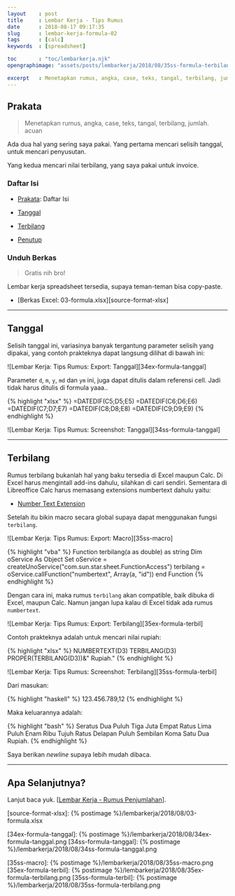 ```yaml
---
layout    : post
title     : Lembar Kerja - Tips Rumus
date      : 2018-08-17 09:17:35
slug      : lembar-kerja-formula-02
tags      : [calc]
keywords  : [spreadsheet]

toc       : "toc/lembarkerja.njk"
opengraphimage: "assets/posts/lembarkerja/2018/08/35ss-formula-terbilang.png"

excerpt   : Menetapkan rumus, angka, case, teks, tangal, terbilang, jumlah. acuan
---
```


<a name="prakata"></a>

## Prakata

> Menetapkan rumus, angka, case, teks, tangal, terbilang, jumlah. acuan

Ada dua hal yang sering saya pakai.
Yang pertama mencari selisih tanggal,
untuk mencari penyusutan.

Yang kedua mencari nilai terbilang,
yang saya pakai untuk invoice.

### Daftar Isi

* [Prakata](#prakata): Daftar Isi

* [Tanggal](#tanggal)

* [Terbilang](#terbilang)

* [Penutup](#penutup)

### Unduh Berkas

> Gratis nih bro!

Lembar kerja spreadsheet tersedia,
supaya teman-teman bisa copy-paste.

* [Berkas Excel: 03-formula.xlsx][source-format-xlsx]

-- -- --

<a name="tanggal"></a>

## Tanggal

Selisih tanggal ini, variasinya banyak tergantung parameter selisih yang dipakai, yang contoh prakteknya dapat langsung dilihat di bawah ini:

![Lembar Kerja: Tips Rumus: Export: Tanggal][34ex-formula-tanggal]

Parameter `d`, `m`, `y`, `md` dan `ym` ini,
juga dapat ditulis dalam referensi cell.
Jadi tidak harus ditulis di formula yaaa..

{% highlight "xlsx" %}
=DATEDIF(C5;D5;E5)
=DATEDIF(C6;D6;E6)
=DATEDIF(C7;D7;E7)
=DATEDIF(C8;D8;E8)
=DATEDIF(C9;D9;E9)
{% endhighlight %}

![Lembar Kerja: Tips Rumus: Screenshot: Tanggal][34ss-formula-tanggal]

-- -- --

<a name="terbilang"></a>

## Terbilang

Rumus terbilang bukanlah hal yang baku tersedia di Excel maupun Calc. 
Di Excel harus mengintall add-ins dahulu, silahkan di cari sendiri.
Sementara di Libreoffice Calc harus memasang extensions numbertext dahulu yaitu:

* [Number Text Extension][numbertext]

Setelah itu bikin macro secara global supaya dapat menggunakan fungsi `terbilang`.

![Lembar Kerja: Tips Rumus: Export: Macro][35ss-macro]

{% highlight "vba" %}
Function terbilang(a as double) as string
    Dim oService As Object
    Set oService = createUnoService("com.sun.star.sheet.FunctionAccess")
    terbilang = oService.callFunction("numbertext", Array(a, "id"))
end Function
{% endhighlight %}

Dengan cara ini, maka rumus `terbilang` akan compatible,
baik dibuka di Excel, maupun Calc.
Namun jangan lupa kalau di Excel tidak ada rumus `numbertext`.

![Lembar Kerja: Tips Rumus: Export: Terbilang][35ex-formula-terbil]

Contoh prakteknya adalah untuk mencari nilai rupiah:

{% highlight "xlsx" %}
NUMBERTEXT(D3)
TERBILANG(D3)
PROPER(TERBILANG(D3))&" Rupiah."
{% endhighlight %}

![Lembar Kerja: Tips Rumus: Screenshot: Terbilang][35ss-formula-terbil]

Dari masukan:

{% highlight "haskell" %}
123.456.789,12
{% endhighlight %}

Maka keluarannya adalah:

{% highlight "bash" %}
Seratus Dua Puluh Tiga Juta
Empat Ratus Lima Puluh Enam Ribu
Tujuh Ratus Delapan Puluh Sembilan
Koma Satu Dua Rupiah.
{% endhighlight %}

Saya berikan _newline_ supaya lebih mudah dibaca.


-- -- --

<a name="selanjutnya"></a>

## Apa Selanjutnya?

Lanjut baca yuk.
[[Lembar Kerja - Rumus Penjumlahan][local-whats-next]].

[//]: <> ( -- -- -- links below -- -- -- )

[local-whats-next]:     /lembarkerja/2018/08/19/lembar-kerja-formula-03.html

[numbertext]:           https://extensions.libreoffice.org/en/extensions/show/numbertext-1

[source-format-xlsx]:   {% postimage %}/lembarkerja/2018/08/03-formula.xlsx

[34ex-formula-tanggal]: {% postimage %}/lembarkerja/2018/08/34ex-formula-tanggal.png
[34ss-formula-tanggal]: {% postimage %}/lembarkerja/2018/08/34ss-formula-tanggal.png

[35ss-macro]:           {% postimage %}/lembarkerja/2018/08/35ss-macro.png
[35ex-formula-terbil]:  {% postimage %}/lembarkerja/2018/08/35ex-formula-terbilang.png
[35ss-formula-terbil]:  {% postimage %}/lembarkerja/2018/08/35ss-formula-terbilang.png
